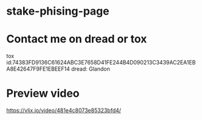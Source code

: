 # stake-phising-page

# Contact me on dread or tox 
  tox id:74383FD9136C61624ABC3E7658D41FE244B4D090213C3439AC2EA1EBA8E42647F9FE1EBEEF14
  dread: Glandon

# Preview video
https://vlix.io/video/481e4c8073e85323bfd4/
